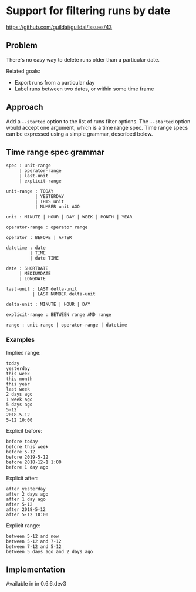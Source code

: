 # Support for filtering runs by date

https://github.com/guildai/guildai/issues/43

## Problem

There's no easy way to delete runs older than a particular date.

Related goals:

- Export runs from a particular day
- Label runs between two dates, or within some time frame

## Approach

Add a `--started` option to the list of runs filter options. The
`--started` option would accept one argument, which is a time range
spec. Time range specs can be expressed using a simple grammar,
described below.

## Time range spec grammar

```
spec : unit-range
     | operator-range
     | last-unit
     | explicit-range

unit-range : TODAY
           | YESTERDAY
           | THIS unit
           | NUMBER unit AGO

unit : MINUTE | HOUR | DAY | WEEK | MONTH | YEAR

operator-range : operator range

operator : BEFORE | AFTER

datetime : date
         | TIME
         | date TIME

date : SHORTDATE
     | MEDIUMDATE
     | LONGDATE

last-unit : LAST delta-unit
          | LAST NUMBER delta-unit

delta-unit : MINUTE | HOUR | DAY

explicit-range : BETWEEN range AND range

range : unit-range | operator-range | datetime
```

### Examples

Implied range:

    today
    yesterday
    this week
    this month
    this year
    last week
    2 days ago
    1 week ago
    5 days ago
    5-12
    2018-5-12
    5-12 10:00

Explicit before:

    before today
    before this week
    before 5-12
    before 2019-5-12
    before 2018-12-1 1:00
    before 1 day ago

Explicit after:

    after yesterday
    after 2 days ago
    after 1 day ago
    after 5-12
    after 2018-5-12
    after 5-12 10:00

Explicit range:

    between 5-12 and now
    between 5-12 and 7-12
    between 7-12 and 5-12
    between 5 days ago and 2 days ago

## Implementation

Available in in 0.6.6.dev3
